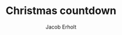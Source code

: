 ---
title: Christmas countdown
author: Jacob Erholt
tags: ['projekter', 'featured']
image: /assets/projekter/christmas-countdown.png
imageAlt: This is a test
description: Jeg har lavet en hjemmeside, hvor jeg viser en masser billeder jeg har taget på gåture, der er brugt HTML, CSS og JS.
---
